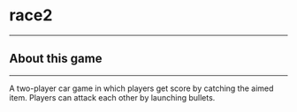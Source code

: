 # race2
*** 
## About this game
***
A two-player car game in which players get score by catching the aimed item.
Players can attack each other by launching bullets.
